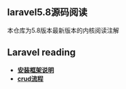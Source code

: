 
## laravel5.8源码阅读
本仓库为5.8版本最新版本的内核阅读注解

## Laravel reading

- **[安装框架说明](document/crud.md)**
- **[crud流程](document/web.md)**




